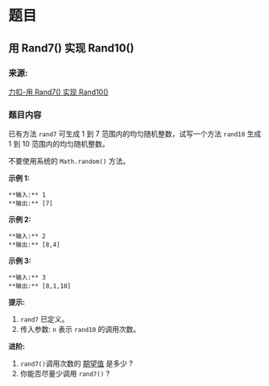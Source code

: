 # 题目

## 用 Rand7() 实现 Rand10()

### 来源:

[力扣-用 Rand7() 实现 Rand10()](https://leetcode-cn.com/problems/implement-rand10-using-rand7/)

### 题目内容

已有方法 `rand7` 可生成 1 到 7 范围内的均匀随机整数，试写一个方法 `rand10` 生成 1 到 10 范围内的均匀随机整数。

不要使用系统的 `Math.random()` 方法。



**示例 1:**

    
    
    **输入:** 1
    **输出:** [7]
    

**示例 2:**

    
    
    **输入:** 2
    **输出:** [8,4]
    

**示例 3:**

    
    
    **输入:** 3
    **输出:** [8,1,10]
    



**提示:**

  1. `rand7` 已定义。
  2. 传入参数: `n` 表示 `rand10` 的调用次数。



**进阶:**

  1. `rand7()`调用次数的 [期望值](https://en.wikipedia.org/wiki/Expected_value) 是多少 ?
  2. 你能否尽量少调用 `rand7()` ?

